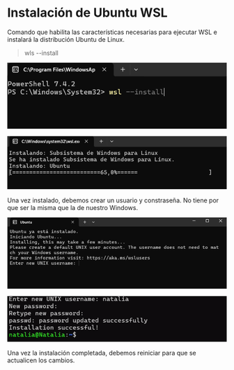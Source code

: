 # Instalación de Ubuntu WSL

Comando que habilita las características necesarias para ejecutar WSL e instalará la distribución Ubuntu de Linux.

> wls --install

![Imagen](img/captura1.png)

![Imagen](img/captura2.png)

Una vez instalado, debemos crear un usuario y constraseña. No tiene por que ser la misma que la de nuestro Windows.

![Imagen](img/captura3.png)

![Imagen](img/captura6.png)


Una vez la instalación completada, debemos reiniciar para que se actualicen los cambios.
